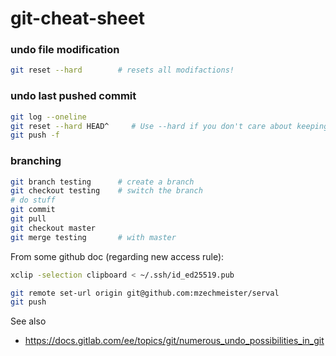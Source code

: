 # git-cheat-sheet

### undo file modification
```bash
git reset --hard        # resets all modifactions!
```

### undo last pushed commit
```bash
git log --oneline
git reset --hard HEAD^     # Use --hard if you don't care about keeping the changes you made
git push -f
```

### branching

```bash
git branch testing      # create a branch   
git checkout testing    # switch the branch
# do stuff
git commit
git pull
git checkout master
git merge testing       # with master 
```



From some github doc (regarding new access rule):
```bash
xclip -selection clipboard < ~/.ssh/id_ed25519.pub

git remote set-url origin git@github.com:mzechmeister/serval
git push
```

See also
* https://docs.gitlab.com/ee/topics/git/numerous_undo_possibilities_in_git
